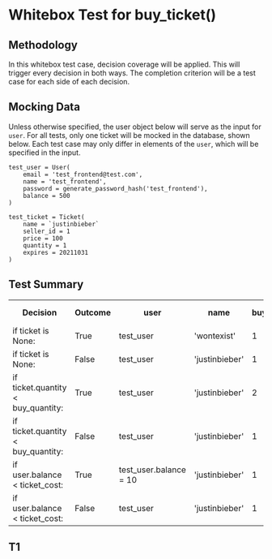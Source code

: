 # Whitebox Test for buy_ticket()
## Methodology

In this whitebox test case, decision coverage will be applied. This will trigger every decision in both ways. The completion criterion will be a test case for each side of each decision.

## Mocking Data
Unless otherwise specified, the user object below will serve as the input for `user`. For all tests, only one ticket will be mocked in the database, shown below. Each test case may only differ in elements of the `user`, which will be specified in the input.

```
test_user = User(
	email = 'test_frontend@test.com',
	name = 'test_frontend',
	password = generate_password_hash('test_frontend'),
	balance = 500
)
```
```
test_ticket = Ticket(
    name = `justinbieber`
    seller_id = 1
    price = 100
    quantity = 1
    expires = 20211031
)
```
## Test Summary
<table><tbody>

<tr>
<th>Decision</th>
<th>Outcome</th>
<th>user</th>
<th>name</th>
<th>buy_quantity</th>
<th>Test Case</th>
</tr>

<tr>
<td> if ticket is None:</td>
<td>True</td>
<td>test_user</td>
<td>'wontexist'</td>
<td>1</td>
<td></td>
</tr>

<tr>
<td> if ticket is None:</td>
<td>False</td>
<td>test_user</td>
<td>'justinbieber'</td>
<td>1</td>
<td></td>
</tr>

<tr>
<td> if ticket.quantity < buy_quantity:</td>
<td>True</td>
<td>test_user</td>
<td>'justinbieber'</td>
<td>2</td>
<td></td>
</tr>

<tr>
<td> if ticket.quantity < buy_quantity:</td>
<td>False</td>
<td>test_user</td>
<td>'justinbieber'</td>
<td>1</td>
<td></td>
</tr>

<tr>
<td> if user.balance < ticket_cost:</td>
<td>True</td>
<td>test_user.balance = 10</td>
<td>'justinbieber'</td>
<td>1</td>
<td></td>
</tr>

<tr>
<td> if user.balance < ticket_cost:</td>
<td>False</td>
<td>test_user</td>
<td>'justinbieber'</td>
<td>1</td>
<td></td>
</tr>

</table></tbody>

## T1
